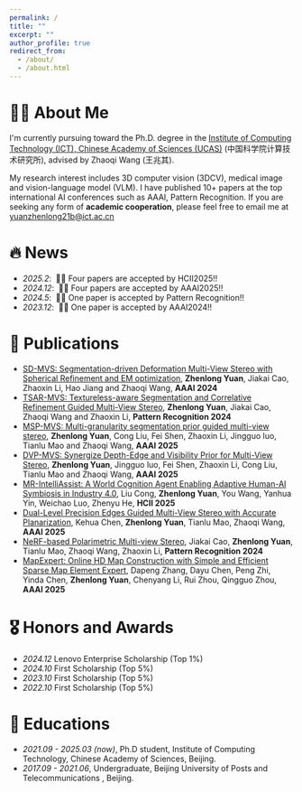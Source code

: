 ```yaml
---
permalink: /
title: ""
excerpt: ""
author_profile: true
redirect_from: 
  - /about/
  - /about.html
---
```


<span class='anchor' id='about-me'></span>

# 🧑‍🎨 About Me 
I'm currently pursuing toward the Ph.D. degree in the [Institute of Computing Technology (ICT), Chinese Academy of Sciences (UCAS)](https://www.ict.ac.cn/) (中国科学院计算技术研究所), advised by Zhaoqi Wang (王兆其). 

My research interest includes 3D computer vision (3DCV), medical image and vision-language model (VLM). 
I have published 10+ papers at the top international AI conferences such as AAAI, Pattern Recognition.
If you are seeking any form of **academic cooperation**, please feel free to email me at [yuanzhenlong21b@ict.ac.cn](mailto:yuanzhenlong21b@ict.ac.cn)

# 🔥 News
- *2025.2*: &nbsp;🎉🎉 Four papers are accepted by HCII2025!!
- *2024.12*: &nbsp;🎉🎉 Four papers are accepted by AAAI2025!!
- *2024.5*: &nbsp;🎉🎉 One paper is accepted by Pattern Recognition!!
- *2023.12*: &nbsp;🎉🎉 One paper is accepted by AAAI2024!!


# 📝 Publications 
- [SD-MVS: Segmentation-driven Deformation Multi-View Stereo with Spherical Refinement and EM optimization](https://arxiv.org/abs/2401.06385), **Zhenlong Yuan**, Jiakai Cao, Zhaoxin Li, Hao Jiang and Zhaoqi Wang, **AAAI 2024**
- [TSAR-MVS: Textureless-aware Segmentation and Correlative Refinement Guided Multi-View Stereo](https://arxiv.org/abs/2308.09990), **Zhenlong Yuan**, Jiakai Cao, Zhaoqi Wang and Zhaoxin Li, **Pattern Recognition 2024**
- [MSP-MVS: Multi-granularity segmentation prior guided multi-view stereo](https://arxiv.org/abs/2407.19323), **Zhenlong Yuan**, Cong Liu, Fei Shen, Zhaoxin Li, Jingguo luo, Tianlu Mao and Zhaoqi Wang, **AAAI 2025**
- [DVP-MVS: Synergize Depth-Edge and Visibility Prior for Multi-View Stereo](https://arxiv.org/abs/2412.11578), **Zhenlong Yuan**, Jingguo luo, Fei Shen, Zhaoxin Li, Cong Liu, Tianlu Mao and Zhaoqi Wang, **AAAI 2025**
- [MR-IntelliAssist: A World Cognition Agent Enabling Adaptive Human-AI Symbiosis in Industry 4.0](), Liu Cong, **Zhenlong Yuan**, You Wang, Yanhua Yin, Weichao Luo, Zhenyu He, **HCII 2025**
- [Dual-Level Precision Edges Guided Multi-View Stereo with Accurate Planarization](https://scholar.google.co.jp/citations?view_op=view_citation&hl=zh-CN&user=zii-mcAAAAAJ&citation_for_view=zii-mcAAAAAJ:YsMSGLbcyi4C), Kehua Chen, **Zhenlong Yuan**, Tianlu Mao, Zhaoqi Wang, **AAAI 2025**
- [NeRF-based Polarimetric Multi-view Stereo](https://scholar.google.co.jp/citations?view_op=view_citation&hl=zh-CN&user=zii-mcAAAAAJ&citation_for_view=zii-mcAAAAAJ:IjCSPb-OGe4C), Jiakai Cao, **Zhenlong Yuan**, Tianlu Mao, Zhaoqi Wang, Zhaoxin Li, **Pattern Recognition 2024**
- [MapExpert: Online HD Map Construction with Simple and Efficient Sparse Map Element Expert](https://scholar.google.co.jp/citations?view_op=view_citation&hl=zh-CN&user=zii-mcAAAAAJ&citation_for_view=zii-mcAAAAAJ:W7OEmFMy1HYC), Dapeng Zhang, Dayu Chen, Peng Zhi, Yinda Chen, **Zhenlong Yuan**, Chenyang Li, Rui Zhou, Qingguo Zhou, **AAAI 2025**

# 🎖 Honors and Awards
- *2024.12* Lenovo Enterprise Scholarship (Top 1%)
- *2024.10* First Scholarship (Top 5%)
- *2023.10* First Scholarship (Top 5%)
- *2022.10* First Scholarship (Top 5%)

# 📖 Educations
- *2021.09 - 2025.03 (now)*, Ph.D student, Institute of Computing Technology, Chinese Academy of Sciences, Beijing.
- *2017.09 - 2021.06*, Undergraduate, Beijing University of Posts and Telecommunications , Beijing.
